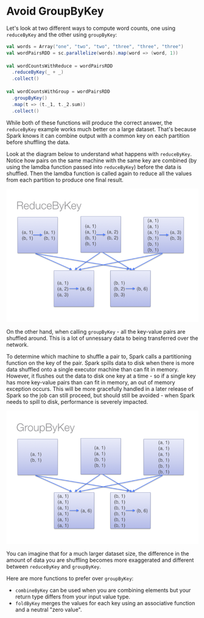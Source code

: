 # Avoid GroupByKey

Let's look at two different ways to compute word counts, one using `reduceByKey` and the other using `groupByKey`:

```scala
val words = Array("one", "two", "two", "three", "three", "three")
val wordPairsRDD = sc.parallelize(words).map(word => (word, 1))

val wordCountsWithReduce = wordPairsRDD
  .reduceByKey(_ + _)
  .collect()

val wordCountsWithGroup = wordPairsRDD
  .groupByKey()
  .map(t => (t._1, t._2.sum))
  .collect()
```

While both of these functions will produce the correct answer, the `reduceByKey` example works much better on a large dataset.  That's because Spark knows it can combine output with a common key on each partition before shuffling the data.

Look at the diagram below to understand what happens with `reduceByKey`.  Notice how pairs on the same machine with the same key are combined (by using the lamdba function passed into `reduceByKey`) before the data is shuffled.  Then the lamdba function is called again to reduce all the values from each partition to produce one final result.

![ReduceByKey](../images/reduce_by.png)


On the other hand, when calling `groupByKey` - all the key-value pairs are shuffled around.  This is a lot of unnessary data to being transferred over the network.

To determine which machine to shuffle a pair to, Spark calls a partitioning function on the key of the pair. Spark spills data to disk when there is more data shuffled onto a single executor machine than can fit in memory. However, it flushes out the data to disk one key at a time - so if a single key has more key-value pairs than can fit in memory, an out of memory exception occurs. This will be more gracefully handled in a later release of Spark so the job can still proceed, but should still be avoided - when Spark needs to spill to disk, performance is severely impacted.

![GroupByKey](../images/group_by.png)

You can imagine that for a much larger dataset size, the difference in the amount of data you are shuffling becomes more exaggerated and different between `reduceByKey` and `groupByKey`.

Here are more functions to prefer over `groupByKey`:

* `combineByKey` can be used when you are combining elements but your return type differs from your input value type.
* `foldByKey` merges the values for each key using an associative function and a neutral "zero value".



